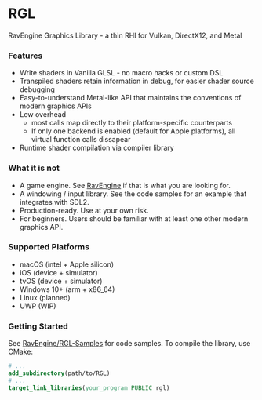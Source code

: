 # RGL
RavEngine Graphics Library - a thin RHI for Vulkan, DirectX12, and Metal

### Features
- Write shaders in Vanilla GLSL - no macro hacks or custom DSL
- Transpiled shaders retain information in debug, for easier shader source debugging
- Easy-to-understand Metal-like API that maintains the conventions of modern graphics APIs
- Low overhead
  - most calls map directly to their platform-specific counterparts
  - If only one backend is enabled (default for Apple platforms), all virtual function calls dissapear
- Runtime shader compilation via compiler library

### What it is not
- A game engine. See [RavEngine](https://github.com/RavEngine/RavEngine) if that is what you are looking for.
- A windowing / input library. See the code samples for an example that integrates with SDL2.
- Production-ready. Use at your own risk.
- For beginners. Users should be familiar with at least one other modern graphics API. 

### Supported Platforms
- macOS (intel + Apple silicon)
- iOS (device + simulator)
- tvOS (device + simulator)
- Windows 10+ (arm + x86_64)
- Linux (planned)
- UWP (WIP)

### Getting Started
See [RavEngine/RGL-Samples](https://github.com/RavEngine/RGL-Samples) for code samples. To compile the library, use CMake:
```cmake
# ...
add_subdirectory(path/to/RGL)
# ...
target_link_libraries(your_program PUBLIC rgl)

```
